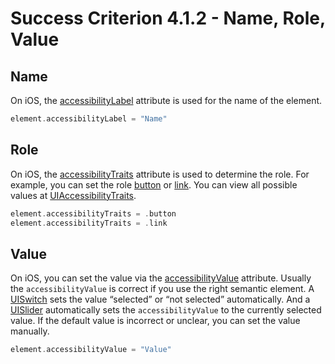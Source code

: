 # Success Criterion 4.1.2 - Name, Role, Value

## Name

On iOS, the [accessibilityLabel](https://developer.apple.com/documentation/uikit/uiaccessibilityelement/1619577-accessibilitylabel) attribute is used for the name of the element.

```swift
element.accessibilityLabel = "Name"
```

## Role

On iOS, the [accessibilityTraits](https://developer.apple.com/documentation/objectivec/nsobject/1615202-accessibilitytraits) attribute is used to determine the role. For example, you can set the role [button](https://developer.apple.com/documentation/uikit/uiaccessibility/uiaccessibilitytraits/1620194-button) or [link](https://developer.apple.com/documentation/uikit/uiaccessibility/uiaccessibilitytraits/1620178-link). You can view all possible values at [UIAccessibilityTraits](https://developer.apple.com/documentation/uikit/uiaccessibility/uiaccessibilitytraits).

```swift
element.accessibilityTraits = .button
element.accessibilityTraits = .link
```

## Value

On iOS, you can set the value via the [accessibilityValue](https://developer.apple.com/documentation/uikit/uiaccessibilityelement/1619583-accessibilityvalue) attribute. Usually the `accessibilityValue` is correct if you use the right semantic element. A [UISwitch](https://developer.apple.com/documentation/uikit/uiswitch) sets the value “selected” or “not selected” automatically. And a [UISlider](https://developer.apple.com/documentation/uikit/uislider) automatically sets the `accessibilityValue` to the currently selected value. If the default value is incorrect or unclear, you can set the value manually.

```swift
element.accessibilityValue = "Value"
```
